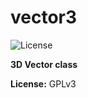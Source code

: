vector3
=========================

![License](https://img.shields.io/badge/License-GPLv3-blue.svg)

**3D Vector class**

**License:** GPLv3   


